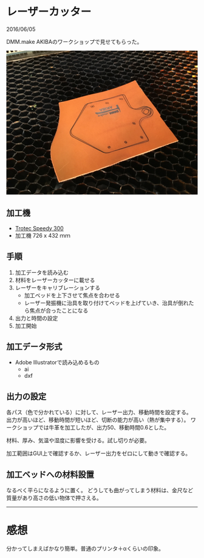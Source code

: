 # レーザーカッター

2016/06/05

DMM.make AKIBAのワークショップで見せてもらった。

![laser cutter](./files/laser_cutter.jpg)

## 加工機

- [Trotec Speedy 300](http://www.troteclaser.com/ja-JP/Laser-Machines/Pages/laser-engraving-machines-speedy.aspx)
- 加工機 726 x 432 ｍｍ

## 手順

1. 加工データを読み込む
2. 材料をレーザーカッターに載せる
3. レーザーをキャリブレーションする
    - 加工ベッドを上下させて焦点を合わせる
    - レーザー発振機に治具を取り付けてベッドを上げていき、治具が倒れたら焦点が合ったことになる
4. 出力と時間の設定
5. 加工開始


## 加工データ形式

- Adobe Illustratorで読み込めるもの
    - ai
    - dxf

## 出力の設定

各パス（色で分かれている）に対して、レーザー出力、移動時間を設定する。
出力が高いほど、移動時間が短いほど、切断の能力が高い（熱が集中する）。
ワークショップでは牛革を加工したが、出力50、移動時間0.6とした。

材料、厚み、気温や湿度に影響を受ける。試し切りが必要。

加工範囲はGUI上で確認するか、レーザー出力をゼロにして動きで確認する。

## 加工ベッドへの材料設置

なるべく平らになるように置く。
どうしても曲がってしまう材料は、金尺など質量があり高さの低い物体で押さえる。

----

# 感想

分かってしまえばかなり簡単。普通のプリンタ＋αくらいの印象。
